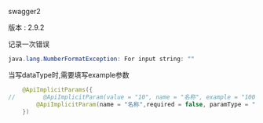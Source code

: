 swagger2

版本 : 2.9.2

记录一次错误

```java
java.lang.NumberFormatException: For input string: ""
```

当写dataType时,需要填写example参数

```java
    @ApiImplicitParams({
//        @ApiImplicitParam(value = "10", name = "名称", example = "1000",required = false, paramType = "query", dataType = "int", dataTypeClass = Integer.class)
        @ApiImplicitParam(name = "名称",required = false, paramType = "query",  dataType = "int")
    })
```

